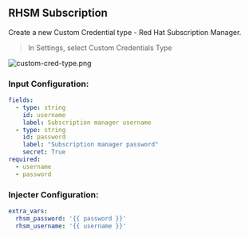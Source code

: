 ## RHSM Subscription

Create a new Custom Credential type - Red Hat Subscription Manager.

> In Settings, select Custom Credentials Type

![custom-cred-type.png](https://www.ansible.com/hs-fs/hubfs/2017_Images/Blog/Tower%203.2%20-%20Custom%20Credentials/custom-cred-type.png?width=687&height=588&name=custom-cred-type.png)

### Input Configuration: 

```yaml
fields:
  - type: string
    id: username
    label: Subscription manager username
  - type: string
    id: password
    label: "Subscription manager password"
    secret: True
required:
  - username
  - password
```

### Injecter Configuration:

```yaml
extra_vars:
  rhsm_password: '{{ password }}'
  rhsm_username: '{{ username }}'
```


